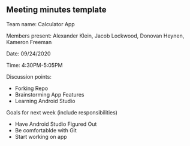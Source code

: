 ## Meeting minutes template

Team name: Calculator App

Members present: Alexander Klein, Jacob Lockwood, Donovan Heynen, Kameron Freeman

Date: 09/24/2020

Time: 4:30PM-5:05PM

Discussion points: 

* Forking Repo
* Brainstorming App Features
* Learning Android Studio

Goals for next week (include responsibilities)

* Have Android Studio Figured Out
* Be comfortablde with Git
* Start working on app
